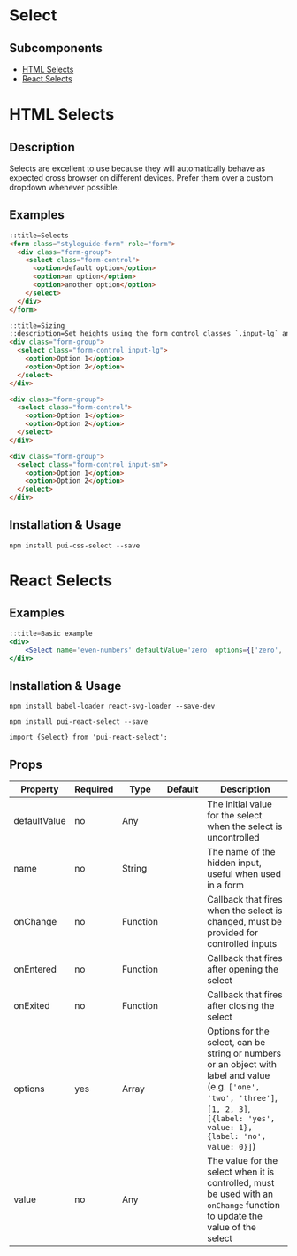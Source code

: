 # Select

## Subcomponents

- [HTML Selects](#html-selects)
- [React Selects](#react-selects)

# HTML Selects

## Description

Selects are excellent to use because they will automatically behave as expected cross browser on different devices. Prefer them over a custom dropdown whenever possible.

## Examples

```html
::title=Selects
<form class="styleguide-form" role="form">
  <div class="form-group">
    <select class="form-control">
      <option>default option</option>
      <option>an option</option>
      <option>another option</option>
    </select>
  </div>
</form>
```

```html
::title=Sizing
::description=Set heights using the form control classes `.input-lg` and `.input-sm`. Create larger or smaller form controls that match button sizes.
<div class="form-group">
  <select class="form-control input-lg">
    <option>Option 1</option>
    <option>Option 2</option>
  </select>
</div>

<div class="form-group">
  <select class="form-control">
    <option>Option 1</option>
    <option>Option 2</option>
  </select>
</div>

<div class="form-group">
  <select class="form-control input-sm">
    <option>Option 1</option>
    <option>Option 2</option>
  </select>
</div>
```

## Installation & Usage

`npm install pui-css-select --save`

# React Selects

## Examples

```jsx
::title=Basic example
<div>
    <Select name='even-numbers' defaultValue='zero' options={['zero', 'two', 'four', 'six', 'eight']}/>
</div>
```
## Installation & Usage

`npm install babel-loader react-svg-loader --save-dev`

`npm install pui-react-select --save`

`import {Select} from 'pui-react-select';`

## Props

Property | Required | Type | Default | Description
---------|----------|------|---------|------------
defaultValue | no  | Any      | | The initial value for the select when the select is uncontrolled
name         | no  | String   | | The name of the hidden input, useful when used in a form
onChange     | no  | Function | | Callback that fires when the select is changed, must be provided for controlled inputs
onEntered    | no  | Function | | Callback that fires after opening the select
onExited     | no  | Function | | Callback that fires after closing the select
options      | yes | Array    | | Options for the select, can be string or numbers or an object with label and value (e.g. `['one', 'two', 'three']`, `[1, 2, 3]`, `[{label: 'yes', value: 1}, {label: 'no', value: 0}]`)
value        | no  | Any      | | The value for the select when it is controlled, must be used with an `onChange` function to update the value of the select
